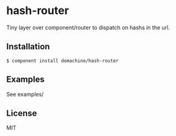 
# hash-router

  Tiny layer over component/router to dispatch on hashs in the url.

## Installation

    $ component install domachine/hash-router

## Examples

  See examples/

## License

  MIT
